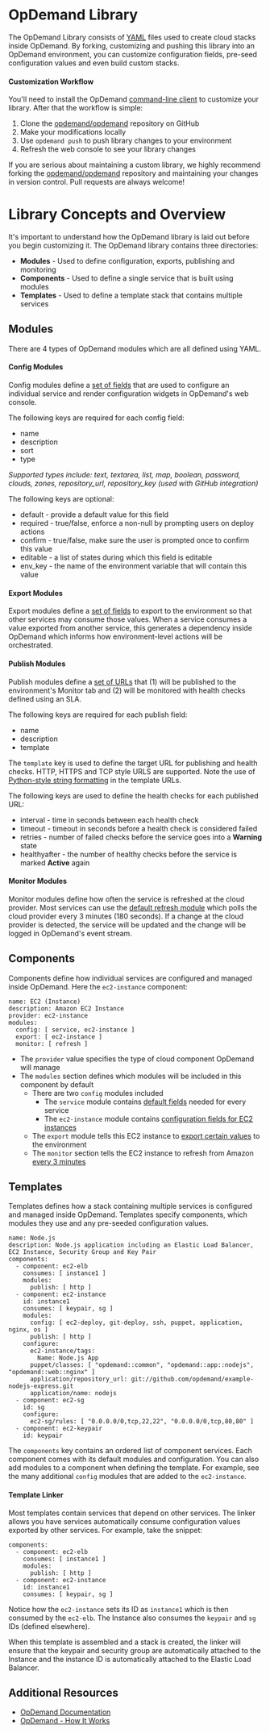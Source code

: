 # OpDemand Library

The OpDemand Library consists of [YAML](http://www.yaml.org/) files used to create cloud stacks inside OpDemand.  By forking, customizing and pushing this library into an OpDemand environment, you can customize configuration fields, pre-seed configuration values and even build custom stacks.

#### Customization Workflow

You'll need to install the OpDemand [command-line client](https://github.com/opdemand/opdemand-cli#readme) to customize your library.  After that the workflow is simple:

1. Clone the [opdemand/opdemand](https://github.com/opdemand/opdemand) repository on GitHub
2. Make your modifications locally
3. Use `opdemand push` to push library changes to your environment
4. Refresh the web console to see your library changes

If you are serious about maintaining a custom library, we highly recommend forking the [opdemand/opdemand](https://github.com/opdemand/opdemand) repository and maintaining your changes in version control.  Pull requests are always welcome!

# Library Concepts and Overview

It's important to understand how the OpDemand library is laid out before you begin customizing it.  The OpDemand library contains three directories:

* **Modules** - Used to define configuration, exports, publishing and monitoring
* **Components** - Used to define a single service that is built using modules
* **Templates** - Used to define a template stack that contains multiple services

## Modules

There are 4 types of OpDemand modules which are all defined using YAML.

#### Config Modules

Config modules define a [set of fields](https://github.com/opdemand/opdemand/blob/master/modules/config/ec2-instance.yaml#L10) that are used to configure an individual service and render configuration widgets in OpDemand's web console.  

The following keys are required for each config field:

* name
* description
* sort
* type

*Supported types include: text, textarea, list, map, boolean, password, clouds, zones, repository_url, repository_key (used with GitHub integration)*

The following keys are optional:

* default - provide a default value for this field
* required - true/false, enforce a non-null by prompting users on deploy actions
* confirm - true/false, make sure the user is prompted once to confirm this value
* editable - a list of states during which this field is editable
* env_key - the name of the environment variable that will contain this value

#### Export Modules

Export modules define a [set of fields](https://github.com/opdemand/opdemand/blob/master/modules/export/ec2-sg.yaml#L5) to export to the environment so that other services may consume those values.  When a service consumes a value exported from another service, this generates a dependency inside OpDemand which informs how environment-level actions will be orchestrated.

#### Publish Modules

Publish modules define a [set of URLs](https://github.com/opdemand/opdemand/blob/master/modules/publish/http.yaml) that (1) will be published to the environment's Monitor tab and (2) will be monitored with health checks defined using an SLA.

The following keys are required for each publish field:

* name
* description
* template

The `template` key is used to define the target URL for publishing and health checks. HTTP, HTTPS and TCP style URLS are supported.  Note the use of [Python-style string formatting](http://docs.python.org/2/library/stdtypes.html#string-formatting-operations) in the template URLs.

The following keys are used to define the health checks for each published URL:

* interval - time in seconds between each health check
* timeout - timeout in seconds before a health check is considered failed
* retries - number of failed checks before the service goes into a **Warning** state
* healthyafter - the number of healthy checks before the service is marked **Active** again

#### Monitor Modules

Monitor modules define how often the service is refreshed at the cloud provider.  Most services can use the [default refresh module](https://github.com/opdemand/opdemand/blob/master/modules/monitor/refresh.yaml) which polls the cloud provider every 3 minutes (180 seconds).  If a change at the cloud provider is detected, the service will be updated and the change will be logged in OpDemand's event stream.

## Components

Components define how individual services are configured and managed inside OpDemand.  Here the `ec2-instance` component:

	name: EC2 (Instance)
	description: Amazon EC2 Instance
	provider: ec2-instance
	modules:
	  config: [ service, ec2-instance ]
	  export: [ ec2-instance ]
	  monitor: [ refresh ]

* The `provider` value specifies the type of cloud component OpDemand will manage
* The `modules` section defines which modules will be included in this component by default
  * There are two `config` modules included
    * The `service` module contains [default fields](https://github.com/opdemand/opdemand/blob/master/modules/config/service.yaml) needed for every service
    * The `ec2-instance` module contains [configuration fields for EC2 instances](https://github.com/opdemand/opdemand/blob/master/modules/config/ec2-instance.yaml)
  * The `export` module tells this EC2 instance to [export certain values](https://github.com/opdemand/opdemand/blob/master/modules/export/ec2-instance.yaml) to the environment
  * The `monitor` section tells the EC2 instance to refresh from Amazon [every 3 minutes](https://github.com/opdemand/opdemand/blob/master/modules/monitor/refresh.yaml)

## Templates

Templates defines how a stack containing multiple services is configured and managed inside OpDemand.  Templates specify components, which modules they use and any pre-seeded configuration values.  

	name: Node.js
	description: Node.js application including an Elastic Load Balancer, EC2 Instance, Security Group and Key Pair
	components:
	  - component: ec2-elb
	    consumes: [ instance1 ]
	    modules:
	      publish: [ http ]
	  - component: ec2-instance
	    id: instance1
	    consumes: [ keypair, sg ]
	    modules: 
	      config: [ ec2-deploy, git-deploy, ssh, puppet, application, nginx, os ]
	      publish: [ http ]
	    configure:
	      ec2-instance/tags:
	        Name: Node.js App
	      puppet/classes: [ "opdemand::common", "opdemand::app::nodejs", "opdemand::web::nginx" ]
	      application/repository_url: git://github.com/opdemand/example-nodejs-express.git
	      application/name: nodejs
	  - component: ec2-sg
	    id: sg
	    configure:
	      ec2-sg/rules: [ "0.0.0.0/0,tcp,22,22", "0.0.0.0/0,tcp,80,80" ]
	  - component: ec2-keypair
	    id: keypair

The `components` key contains an ordered list of component services.  Each component comes with its default modules and configuration.  You can also add modules to a component when defining the template.  For example, see the many additional `config` modules that are added to the `ec2-instance`.

#### Template Linker

Most templates contain services that depend on other services.  The linker allows you have services automatically consume configuration values exported by other services.  For example, take the snippet:

	components:
	  - component: ec2-elb
	    consumes: [ instance1 ]
	    modules:
	      publish: [ http ]
	  - component: ec2-instance
	    id: instance1
	    consumes: [ keypair, sg ]

Notice how the `ec2-instance` sets its ID as `instance1` which is then consumed by the `ec2-elb`.  The Instance also consumes the `keypair` and `sg` IDs (defined elsewhere).

When this template is assembled and a stack is created, the linker will ensure that the keypair and security group are automatically attached to the Instance and the instance ID is automatically attached to the Elastic Load Balancer.

## Additional Resources

* [OpDemand Documentation](http://www.opdemand.com/docs/)
* [OpDemand - How It Works](https://www.opdemand.com/how-it-works/)
